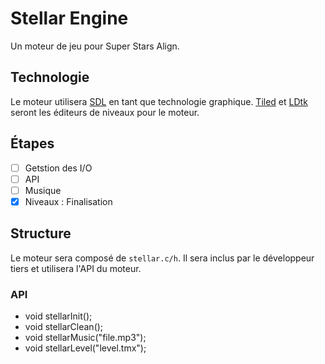 
# Stellar Engine

Un moteur de jeu pour Super Stars Align.

## Technologie

Le moteur utilisera [SDL](https://libsdl.com) en tant que technologie graphique.
[Tiled](https://www.mapeditor.org/) et [LDtk](https://ldtk.io) seront les éditeurs de niveaux pour le moteur.

## Étapes

- [ ] Getstion des I/O
- [ ] API
- [ ] Musique
- [x] Niveaux : Finalisation

## Structure

Le moteur sera composé de `stellar.c/h`.
Il sera inclus par le développeur tiers et utilisera l'API du moteur.

### API

- void stellarInit();
- void stellarClean();
- void stellarMusic("file.mp3");
- void stellarLevel("level.tmx");
